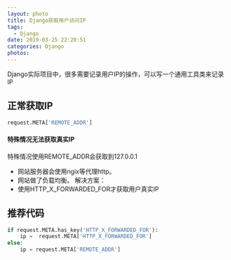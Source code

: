 ```yaml
---
layout: photo
title: Django获取用户访问IP
tags:
  - Django
date: 2019-03-25 22:20:51
categories: Django
photos:
---
```

Django实际项目中，很多需要记录用户IP的操作，可以写一个通用工具类来记录IP
<!--more-->
## 正常获取IP
```python
request.META['REMOTE_ADDR']
```
#### 特殊情况无法获取真实IP
特殊情况使用REMOTE_ADDR会获取到127.0.0.1
- 网站服务器会使用ngix等代理http。
- 网站做了负载均衡。
解决方案：
- 使用HTTP_X_FORWARDED_FOR才获取用户真实IP
## 推荐代码
```python
if request.META.has_key('HTTP_X_FORWARDED_FOR'):
    ip =  request.META['HTTP_X_FORWARDED_FOR']
else:
    ip = request.META['REMOTE_ADDR']
```